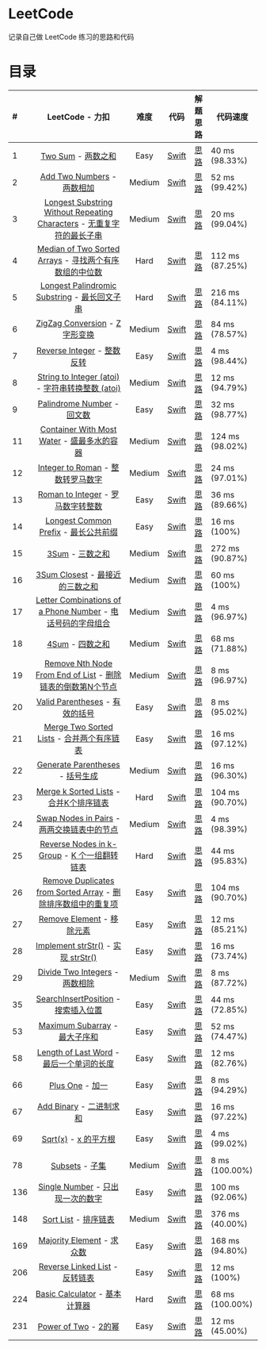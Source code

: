 # LeetCode

记录自己做 LeetCode 练习的思路和代码


# 目录
| # | LeetCode  -  力扣 | 难度 | 代码 | 解题思路 | 代码速度 |
| :-- | :-: | :-: | :-: | :-: | --- |
| 1 | [Two Sum](https://leetcode.com/problems/two-sum/)  -  [两数之和](https://leetcode-cn.com/problems/two-sum/) | Easy | [Swift](https://github.com/pepsikirk/LeetCode/blob/master/Algorithm/1.TwoSum/code.swift) | [思路](https://github.com/pepsikirk/LeetCode/tree/master/Algorithm/1.TwoSum) | 40 ms (98.33%) |
| 2 | [Add Two Numbers](https://leetcode.com/problems/add-two-numbers/)  -  [两数相加](https://leetcode-cn.com/problems/add-two-numbers/) | Medium | [Swift](https://github.com/pepsikirk/LeetCode/blob/master/Algorithm/2.AddTwoNumbers/code.swift) | [思路](https://github.com/pepsikirk/LeetCode/tree/master/Algorithm/2.AddTwoNumbers) | 52 ms (99.42%) |
| 3 | [Longest Substring Without Repeating Characters](https://leetcode.com/problems/longest-substring-without-repeating-characters/)  -  [无重复字符的最长子串](https://leetcode-cn.com/problems/longest-substring-without-repeating-characters/) | Medium | [Swift](https://github.com/pepsikirk/LeetCode/blob/master/Algorithm/3.LongestSubstringWithoutRepeatingCharacters/code.swift) | [思路](https://github.com/pepsikirk/LeetCode/tree/master/Algorithm/3.LongestSubstringWithoutRepeatingCharacters) | 20 ms (99.04%) |
| 4 | [Median of Two Sorted Arrays](https://leetcode.com/problems/median-of-two-sorted-arrays/)  -  [寻找两个有序数组的中位数](https://leetcode-cn.com/problems/median-of-two-sorted-arrays/) | Hard | [Swift](https://github.com/pepsikirk/LeetCode/blob/master/Algorithm/4.MedianofTwoSortedArrays/code.swift) | [思路](https://github.com/pepsikirk/LeetCode/tree/master/Algorithm/4.MedianofTwoSortedArrays) | 112 ms (87.25%) |
| 5 | [ Longest Palindromic Substring](https://oj.leetcode.com/problems/longest-palindromic-substring/)  -  [最长回文子串](https://leetcode-cn.com/problems/longest-palindromic-substring/) | Hard | [Swift](https://github.com/pepsikirk/LeetCode/blob/master/Algorithm/5.LongestPalindromicSubstring/code.swift) | [思路](https://github.com/pepsikirk/LeetCode/tree/master/Algorithm/5.LongestPalindromicSubstring) | 216 ms (84.11%) |
| 6 | [ ZigZag Conversion](https://oj.leetcode.com/problems/zigzag-conversion/)  -  [Z 字形变换](https://leetcode-cn.com/problems/zigzag-conversion/) | Medium | [Swift](https://github.com/pepsikirk/LeetCode/blob/master/Algorithm/6.ZigZagConversion/code.swift) | [思路](https://github.com/pepsikirk/LeetCode/tree/master/Algorithm/6.ZigZagConversion) | 84 ms (78.57%) |
| 7 | [Reverse Integer](https://leetcode.com/problems/reverse-integer/)  -  [整数反转](https://leetcode-cn.com/problems/reverse-integer/) | Easy | [Swift](https://github.com/pepsikirk/LeetCode/blob/master/Algorithm/7.ReverseInteger/code.swift) | [思路](https://github.com/pepsikirk/LeetCode/tree/master/Algorithm/7.ReverseInteger) | 4 ms (98.44%) |
| 8 | [String to Integer (atoi)](https://leetcode.com/problems/string-to-integer-atoi)  -  [字符串转换整数 (atoi)](https://leetcode-cn.com/problems/string-to-integer-atoi/) | Medium | [Swift](https://github.com/pepsikirk/LeetCode/blob/master/Algorithm/8.StringToInteger(atoi)/code.swift) | [思路](https://github.com/pepsikirk/LeetCode/tree/master/Algorithm/8.StringToInteger(atoi)) | 12 ms (94.79%) |
| 9 | [Palindrome Number](https://oj.leetcode.com/problems/palindrome-number/)  -  [回文数](https://leetcode-cn.com/problems/palindrome-number/) | Easy | [Swift](https://github.com/pepsikirk/LeetCode/blob/master/Algorithm/9.PalindromeNumber/code.swift) | [思路](https://github.com/pepsikirk/LeetCode/tree/master/Algorithm/9.PalindromeNumber) | 32 ms (98.77%) |
| 11 | [Container With Most Water](https://oj.leetcode.com/problems/container-with-most-water/)  -  [盛最多水的容器](https://leetcode-cn.com/problems/container-with-most-water/) | Medium | [Swift](https://github.com/pepsikirk/LeetCode/blob/master/Algorithm/11.ContainerWithMostWater/code.swift) | [思路](https://github.com/pepsikirk/LeetCode/tree/master/Algorithm/11.ContainerWithMostWater) | 124 ms (98.02%) |
| 12 | [Integer to Roman](https://oj.leetcode.com/problems/integer-to-roman/)  -  [整数转罗马数字](https://leetcode-cn.com/problems/integer-to-roman/) | Medium | [Swift](https://github.com/pepsikirk/LeetCode/blob/master/Algorithm/12.IntegerToRoman/code.swift) | [思路](https://github.com/pepsikirk/LeetCode/tree/master/Algorithm/12.IntegerToRoman) | 24 ms (97.01%) |
| 13 | [Roman to Integer](https://oj.leetcode.com/problems/roman-to-integer/)  -  [罗马数字转整数](https://leetcode-cn.com/problems/roman-to-integer/) | Easy | [Swift](https://github.com/pepsikirk/LeetCode/blob/master/Algorithm/13.RomanToInteger/code.swift) | [思路](https://github.com/pepsikirk/LeetCode/tree/master/Algorithm/13.RomanToIntegerr) | 36 ms (89.66%) |
| 14 | [Longest Common Prefix](https://leetcode.com/problems/longest-common-prefix/)  -  [最长公共前缀](https://leetcode-cn.com/problems/longest-common-prefix/) | Easy | [Swift](https://github.com/pepsikirk/LeetCode/blob/master/Algorithm/14.LongestCommonPrefix/code.swift) | [思路](https://github.com/pepsikirk/LeetCode/tree/master/Algorithm/14.LongestCommonPrefix) | 16 ms (100%) |
| 15 | [3Sum](https://leetcode.com/problems/3sum/)  -  [三数之和](https://leetcode-cn.com/problems/3sum/) | Medium | [Swift](https://github.com/pepsikirk/LeetCode/blob/master/Algorithm/15.3Sum/code.swift) | [思路](https://github.com/pepsikirk/LeetCode/tree/master/Algorithm/15.3Sum) | 272 ms (90.87%) |
| 16 | [3Sum Closest](https://leetcode.com/problems/3sum-closest/)  -  [最接近的三数之和](https://leetcode-cn.com/problems/3sum-closest/) | Medium | [Swift](https://github.com/pepsikirk/LeetCode/blob/master/Algorithm/16.3SumClosest/code.swift) | [思路](https://github.com/pepsikirk/LeetCode/tree/master/Algorithm/16.3SumClosest) | 60 ms (100%) |
| 17 | [Letter Combinations of a Phone Number](https://oj.leetcode.com/problems/letter-combinations-of-a-phone-number/)  -  [电话号码的字母组合](https://leetcode-cn.com/problems/letter-combinations-of-a-phone-number/) | Medium | [Swift](https://github.com/pepsikirk/LeetCode/blob/master/Algorithm/17.LetterCombinationsPhoneNumber/code.swift) | [思路](https://github.com/pepsikirk/LeetCode/tree/master/Algorithm/17.LetterCombinationsPhoneNumber) | 4 ms (96.97%) |
| 18 | [4Sum](https://oj.leetcode.com/problems/4sum/)  -  [四数之和](https://leetcode-cn.com/problems/4sum/) | Medium | [Swift](https://github.com/pepsikirk/LeetCode/blob/master/Algorithm/18.4sum/code.swift) | [思路](https://github.com/pepsikirk/LeetCode/tree/master/Algorithm/18.4sum) | 68 ms (71.88%) |
| 19 | [Remove Nth Node From End of List](https://oj.leetcode.com/problems/remove-nth-node-from-end-of-list/)  -  [删除链表的倒数第N个节点](https://leetcode-cn.com/problems/remove-nth-node-from-end-of-list/) | Medium | [Swift](https://github.com/pepsikirk/LeetCode/blob/master/Algorithm/19.RemoveNthNodeFromEndOfList/code.swift) | [思路](https://github.com/pepsikirk/LeetCode/tree/master/Algorithm/19.RemoveNthNodeFromEndOfList) | 8 ms (96.97%) |
| 20 | [Valid Parentheses](https://oj.leetcode.com/problems/valid-parentheses/)  -  [有效的括号](https://leetcode-cn.com/problems/valid-parentheses/) | Easy | [Swift](https://github.com/pepsikirk/LeetCode/blob/master/Algorithm/20.ValidParentheses/code.swift) | [思路](https://github.com/pepsikirk/LeetCode/tree/master/Algorithm/20.ValidParentheses) | 8 ms (95.02%) |
| 21   | [Merge Two Sorted Lists](https://leetcode.com/problems/merge-two-sorted-lists/)  -  [合并两个有序链表](https://leetcode-cn.com/problems/merge-two-sorted-lists/) |  Easy  | [Swift](https://github.com/pepsikirk/LeetCode/blob/master/Algorithm/21.MergeTwoSortedLists/code.swift) | [思路](https://github.com/pepsikirk/LeetCode/tree/master/Algorithm/21.MergeTwoSortedLists) | 16 ms (97.12%)  |
| 22 | [ Generate Parentheses](https://oj.leetcode.com/problems/generate-parentheses/)  -  [括号生成](https://leetcode-cn.com/problems/generate-parentheses/) | Medium | [Swift](https://github.com/pepsikirk/LeetCode/blob/master/Algorithm/22.GenerateParentheses/code.swift) | [思路](https://github.com/pepsikirk/LeetCode/tree/master/Algorithm/22.GenerateParentheses) | 16 ms (96.30%) |
| 23   | [Merge k Sorted Lists](https://leetcode.com/problems/merge-k-sorted-lists/)  -  [合并K个排序链表](https://leetcode-cn.com/problems/merge-k-sorted-lists/) |  Hard  | [Swift](https://github.com/pepsikirk/LeetCode/blob/master/Algorithm/23.MergeKSortedLists/code.swift) | [思路](https://github.com/pepsikirk/LeetCode/tree/master/Algorithm/23.MergeKSortedLists) | 104 ms (90.70%) |
| 24 | [Swap Nodes in Pairs](https://oj.leetcode.com/problems/swap-nodes-in-pairs/)  -  [两两交换链表中的节点](https://leetcode-cn.com/problems/swap-nodes-in-pairs/) | Medium | [Swift](https://github.com/pepsikirk/LeetCode/blob/master/Algorithm/24.SwapNodesInPairs/code.swift) | [思路](https://github.com/pepsikirk/LeetCode/tree/master/Algorithm/24.SwapNodesInPairs) | 4 ms (98.39%) |
| 25 | [ Reverse Nodes in k-Group](https://oj.leetcode.com/problems/reverse-nodes-in-k-group/)  -  [K 个一组翻转链表](https://leetcode-cn.com/problems/reverse-nodes-in-k-group/) | Hard | [Swift](https://github.com/pepsikirk/LeetCode/blob/master/Algorithm/25.ReverseNodesInK-Group/code.swift) | [思路](https://github.com/pepsikirk/LeetCode/tree/master/Algorithm/25.ReverseNodesInK-Group) | 44 ms (95.83%) |
| 26 | [Remove Duplicates from Sorted Array](https://oj.leetcode.com/problems/remove-duplicates-from-sorted-array/)  -  [删除排序数组中的重复项](https://leetcode-cn.com/problems/remove-duplicates-from-sorted-array/) | Easy | [Swift](https://github.com/pepsikirk/LeetCode/blob/master/Algorithm/26.RemoveDuplicatesFromSortedArray/code.swift) | [思路](https://github.com/pepsikirk/LeetCode/tree/master/Algorithm/26.RemoveDuplicatesFromSortedArray) | 104 ms (90.70%) |
| 27 | [Remove Element](https://oj.leetcode.com/problems/remove-element/)  -  [移除元素](https://leetcode-cn.com/problems/remove-element/) | Easy | [Swift](https://github.com/pepsikirk/LeetCode/blob/master/Algorithm/27.RemoveElement/code.swift) | [思路](https://github.com/pepsikirk/LeetCode/tree/master/Algorithm/27.RemoveElement) | 12 ms (85.21%) |
| 28 | [Implement strStr()](https://oj.leetcode.com/problems/implement-strstr/)  -  [实现 strStr()](https://leetcode-cn.com/problems/implement-strstr/) | Easy | [Swift](https://github.com/pepsikirk/LeetCode/blob/master/Algorithm/28.ImplementStrStr()/code.swift) | [思路](https://github.com/pepsikirk/LeetCode/tree/master/Algorithm/28.ImplementStrStr()) | 16 ms (73.74%) |
| 29 | [Divide Two Integers](https://oj.leetcode.com/problems/divide-two-integers/)  -  [两数相除](https://leetcode-cn.com/problems/divide-two-integers/) | Medium | [Swift](https://github.com/pepsikirk/LeetCode/blob/master/Algorithm/29.DivideTwoIntegers/code.swift) | [思路](https://github.com/pepsikirk/LeetCode/tree/master/Algorithm/29.DivideTwoIntegers) | 8 ms (87.72%) |
| 35 | [SearchInsertPosition](https://leetcode.com/problems/search-insert-position/)  -  [搜索插入位置](https://leetcode-cn.com/problems/search-insert-position/) | Easy | [Swift](https://github.com/pepsikirk/LeetCode/blob/master/Algorithm/35.SearchInsertPosition/code.swift) | [思路](https://github.com/pepsikirk/LeetCode/tree/master/Algorithm/35.SearchInsertPosition) | 44 ms (72.85%) |
| 53 | [Maximum Subarray](https://oj.leetcode.com/problems/maximum-subarray/)  -  [最大子序和](https://leetcode-cn.com/problems/maximum-subarray/) | Easy | [Swift](https://github.com/pepsikirk/LeetCode/blob/master/Algorithm/53.MaximumSubarray/code.swift) | [思路](https://github.com/pepsikirk/LeetCode/tree/master/Algorithm/53.MaximumSubarray) | 52 ms (74.47%) |
| 58 | [Length of Last Word](https://oj.leetcode.com/problems/length-of-last-word/)  -  [最后一个单词的长度](https://leetcode-cn.com/problems/length-of-last-word/) | Easy | [Swift](https://github.com/pepsikirk/LeetCode/blob/master/Algorithm/58.LengthOfLastWord/code.swift) | [思路](https://github.com/pepsikirk/LeetCode/tree/master/Algorithm/58.LengthOfLastWord) | 12 ms (82.76%) |
| 66 | [Plus One](https://oj.leetcode.com/problems/plus-one/)  -  [加一](https://leetcode-cn.com/problems/plus-one/) | Easy | [Swift](https://github.com/pepsikirk/LeetCode/blob/master/Algorithm/66.PlusOne/code.swift) | [思路](https://github.com/pepsikirk/LeetCode/tree/master/Algorithm/66.PlusOne) | 8 ms (94.29%) |
| 67 | [Add Binary](https://oj.leetcode.com/problems/add-binary/)  -  [二进制求和](https://leetcode-cn.com/problems/add-binary/) | Easy | [Swift](https://github.com/pepsikirk/LeetCode/blob/master/Algorithm/67.AddBinary/code.swift) | [思路](https://github.com/pepsikirk/LeetCode/tree/master/Algorithm/67.AddBinary) | 16 ms (97.22%) |
| 69 | [Sqrt(x)](https://oj.leetcode.com/problems/sqrtx/)  -  [x 的平方根](https://leetcode-cn.com/problems/sqrtx/) | Easy | [Swift](https://github.com/pepsikirk/LeetCode/blob/master/Algorithm/69.Sqrt(x)/code.swift) | [思路](https://github.com/pepsikirk/LeetCode/tree/master/Algorithm/69.Sqrt(x)) | 4 ms (99.02%) |
| 78 | [Subsets](https://oj.leetcode.com/problems/subsets/)  -  [子集](https://leetcode-cn.com/problems/subsets/) | Medium | [Swift](https://github.com/pepsikirk/LeetCode/blob/master/Algorithm/78.Subsets/code.swift) | [思路](https://github.com/pepsikirk/LeetCode/tree/master/Algorithm/78.Subsets) | 8 ms (100.00%) |
| 136 | [Single Number](https://oj.leetcode.com/problems/single-number/)  -  [只出现一次的数字](https://leetcode-cn.com/problems/single-number/) | Easy | [Swift](https://github.com/pepsikirk/LeetCode/blob/master/Algorithm/136.SingleNumber/code.swift) | [思路](https://github.com/pepsikirk/LeetCode/tree/master/Algorithm/136.SingleNumber) | 100 ms (92.06%) |
| 148 | [Sort List](https://oj.leetcode.com/problems/sort-list/)  -  [排序链表](https://leetcode-cn.com/problems/sort-list/) | Medium | [Swift](https://github.com/pepsikirk/LeetCode/blob/master/Algorithm/148.SortList/code.swift) | [思路](https://github.com/pepsikirk/LeetCode/tree/master/Algorithm/148.SortList) | 376 ms (40.00%) |
| 169 | [Majority Element](https://oj.leetcode.com/problems/majority-element/)  -  [求众数](https://leetcode-cn.com/problems/majority-element/) | Easy | [Swift](https://github.com/pepsikirk/LeetCode/blob/master/Algorithm/169.MajorityElement/code.swift) | [思路](https://github.com/pepsikirk/LeetCode/tree/master/Algorithm/169.MajorityElement) | 168 ms (94.80%) |
| 206 | [Reverse Linked List](https://leetcode.com/problems/reverse-linked-list/)  -  [反转链表](https://leetcode-cn.com/problems/reverse-linked-list/) | Easy | [Swift](https://github.com/pepsikirk/LeetCode/blob/master/Algorithm/206.ReverseLinkedList/code.swift) | [思路](https://github.com/pepsikirk/LeetCode/tree/master/Algorithm/206.ReverseLinkedList) | 12 ms (100%) |
| 224 | [Basic Calculator](https://leetcode.com/problems/basic-calculator/)  -  [基本计算器](https://leetcode-cn.com/problems/basic-calculator/) | Hard | [Swift](https://github.com/pepsikirk/LeetCode/blob/master/Algorithm/224.BasicCalculator/code.swift) | [思路](https://github.com/pepsikirk/LeetCode/tree/master/Algorithm/224.BasicCalculator) | 68 ms (100.00%) |
| 231  | [Power of Two](https://leetcode.com/problems/power-of-twor)  -  [2的幂](https://leetcode-cn.com/problems/power-of-two/) | Easy | [Swift](https://github.com/pepsikirk/LeetCode/blob/master/Algorithm/231.PowerOfTwo/code.swift) | [思路](https://github.com/pepsikirk/LeetCode/tree/master/Algorithm/231.PowerOfTwo) | 12 ms (45.00%) |


